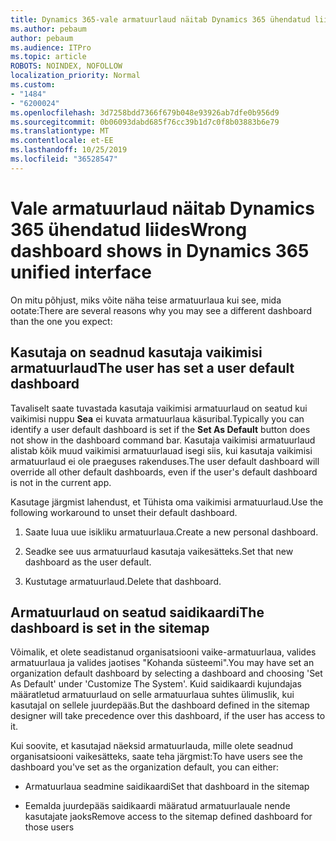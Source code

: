 ```yaml
---
title: Dynamics 365-vale armatuurlaud näitab Dynamics 365 ühendatud liides
ms.author: pebaum
author: pebaum
ms.audience: ITPro
ms.topic: article
ROBOTS: NOINDEX, NOFOLLOW
localization_priority: Normal
ms.custom:
- "1484"
- "6200024"
ms.openlocfilehash: 3d7258bdd7366f679b048e93926ab7dfe0b956d9
ms.sourcegitcommit: 0b06093dabd685f76cc39b1d7c0f8b03883b6e79
ms.translationtype: MT
ms.contentlocale: et-EE
ms.lasthandoff: 10/25/2019
ms.locfileid: "36528547"
---
```

# <a name="wrong-dashboard-shows-in-dynamics-365-unified-interface"></a><span data-ttu-id="c7fd4-102">Vale armatuurlaud näitab Dynamics 365 ühendatud liides</span><span class="sxs-lookup"><span data-stu-id="c7fd4-102">Wrong dashboard shows in Dynamics 365 unified interface</span></span>

<span data-ttu-id="c7fd4-103">On mitu põhjust, miks võite näha teise armatuurlaua kui see, mida ootate:</span><span class="sxs-lookup"><span data-stu-id="c7fd4-103">There are several reasons why you may see a different dashboard than the one you expect:</span></span>

## <a name="the-user-has-set-a-user-default-dashboard"></a><span data-ttu-id="c7fd4-104">Kasutaja on seadnud kasutaja vaikimisi armatuurlaud</span><span class="sxs-lookup"><span data-stu-id="c7fd4-104">The user has set a user default dashboard</span></span> 

<span data-ttu-id="c7fd4-105">Tavaliselt saate tuvastada kasutaja vaikimisi armatuurlaud on seatud kui vaikimisi nuppu **Sea** ei kuvata armatuurlaua käsuribal.</span><span class="sxs-lookup"><span data-stu-id="c7fd4-105">Typically you can identify a user default dashboard is set if the **Set As Default** button does not show in the dashboard command bar.</span></span> <span data-ttu-id="c7fd4-106">Kasutaja vaikimisi armatuurlaud alistab kõik muud vaikimisi armatuurlauad isegi siis, kui kasutaja vaikimisi armatuurlaud ei ole praeguses rakenduses.</span><span class="sxs-lookup"><span data-stu-id="c7fd4-106">The user default dashboard will override all other default dashboards, even if the user's default dashboard is not in the current app.</span></span>

<span data-ttu-id="c7fd4-107">Kasutage järgmist lahendust, et Tühista oma vaikimisi armatuurlaud.</span><span class="sxs-lookup"><span data-stu-id="c7fd4-107">Use the following workaround to unset their default dashboard.</span></span>

1. <span data-ttu-id="c7fd4-108">Saate luua uue isikliku armatuurlaua.</span><span class="sxs-lookup"><span data-stu-id="c7fd4-108">Create a new personal dashboard.</span></span>

2. <span data-ttu-id="c7fd4-109">Seadke see uus armatuurlaud kasutaja vaikesätteks.</span><span class="sxs-lookup"><span data-stu-id="c7fd4-109">Set that new dashboard as the user default.</span></span>

3. <span data-ttu-id="c7fd4-110">Kustutage armatuurlaud.</span><span class="sxs-lookup"><span data-stu-id="c7fd4-110">Delete that dashboard.</span></span>

## <a name="the-dashboard-is-set-in-the-sitemap"></a><span data-ttu-id="c7fd4-111">Armatuurlaud on seatud saidikaardi</span><span class="sxs-lookup"><span data-stu-id="c7fd4-111">The dashboard is set in the sitemap</span></span>

<span data-ttu-id="c7fd4-112">Võimalik, et olete seadistanud organisatsiooni vaike-armatuurlaua, valides armatuurlaua ja valides jaotises "Kohanda süsteemi".</span><span class="sxs-lookup"><span data-stu-id="c7fd4-112">You may have set an organization default dashboard by selecting a dashboard and choosing 'Set As Default' under 'Customize The System'.</span></span> <span data-ttu-id="c7fd4-113">Kuid saidikaardi kujundajas määratletud armatuurlaud on selle armatuurlaua suhtes ülimuslik, kui kasutajal on sellele juurdepääs.</span><span class="sxs-lookup"><span data-stu-id="c7fd4-113">But the dashboard defined in the sitemap designer will take precedence over this dashboard, if the user has access to it.</span></span>

<span data-ttu-id="c7fd4-114">Kui soovite, et kasutajad näeksid armatuurlauda, mille olete seadnud organisatsiooni vaikesätteks, saate teha järgmist:</span><span class="sxs-lookup"><span data-stu-id="c7fd4-114">To have users see the dashboard you've set as the organization default, you can either:</span></span>

* <span data-ttu-id="c7fd4-115">Armatuurlaua seadmine saidikaardi</span><span class="sxs-lookup"><span data-stu-id="c7fd4-115">Set that dashboard in the sitemap</span></span>

* <span data-ttu-id="c7fd4-116">Eemalda juurdepääs saidikaardi määratud armatuurlauale nende kasutajate jaoks</span><span class="sxs-lookup"><span data-stu-id="c7fd4-116">Remove access to the sitemap defined dashboard for those users</span></span>
